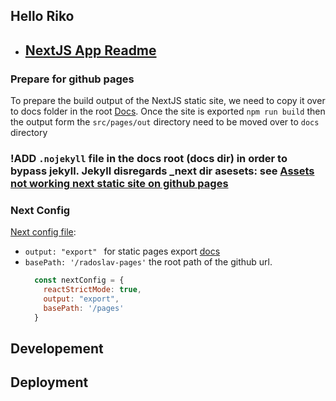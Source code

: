 ## Hello Riko

* ## [NextJS App Readme](./src/pages/README.md)

### Prepare for github pages
To prepare the build output of the NextJS static site, we need to copy it over to docs folder in the root 
[Docs](https://docs.github.com/en/pages/getting-started-with-github-pages/configuring-a-publishing-source-for-your-github-pages-site#about-publishing-sources).
Once the site is exported `npm run build` then the output form the `src/pages/out` directory need to be moved over to `docs` directory


###  !ADD `.nojekyll` file in the docs root (docs dir)  in order to bypass jekyll. Jekyll disregards _next dir asesets: see [Assets not working next static site on github pages](https://stackoverflow.com/questions/61450307/js-and-css-not-loading-when-hosting-next-application-on-github-pages)

### Next Config
[Next config file](./src/pages/next.config.mjs): 
*  `output: "export" ` for static pages export [docs](https://nextjs.org/docs/pages/building-your-application/deploying/static-exports#configuration) 
* `basePath: '/radoslav-pages'` the root path of the github url.
  ```javascript
    const nextConfig = {
      reactStrictMode: true,
      output: "export",
      basePath: '/pages'
    }
  ```
## Developement

## Deployment [](./src/pages/README.md#deployment)